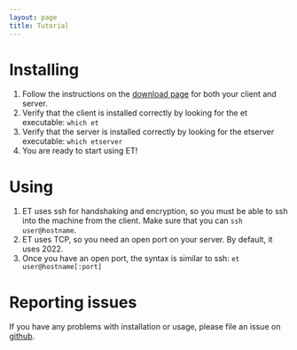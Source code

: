 ```yaml
---
layout: page
title: Tutorial
---
```


# Installing

1. Follow the instructions on the [download page](https://mistertea.github.io/EternalTCP/download) for both your client and server.
2. Verify that the client is installed correctly by looking for the et executable: ```which et```
3. Verify that the server is installed correctly by looking for the etserver executable: ```which etserver```
4. You are ready to start using ET!

# Using

1. ET uses ssh for handshaking and encryption, so you must be able to ssh into the machine from the client.  Make sure that you can ```ssh user@hostname```.
2. ET uses TCP, so you need an open port on your server.  By default, it uses 2022.
3. Once you have an open port, the syntax is similar to ssh: ```et user@hostname[:port]```

# Reporting issues

If you have any problems with installation or usage, please file an issue on [github](https://github.com/MisterTea/EternalTCP/issues/new).
